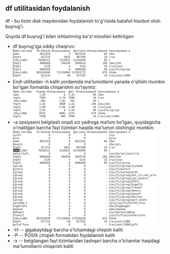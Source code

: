 ## df utilitasidan foydalanish
df - bu tizim disk maydonidan foydalanish to'g'risida batafsil hisobot olish buyrug'i.

Quyida df buyrug'i bilan ishlashning ba'zi misollari keltirilgan:
- df buyrug'iga oddiy chaqiruv: \
  ![df1](../misc/images/df1.png)
- Endi utilitadan -h kaliti yordamida ma'lumotlarni yanada o'qilishi mumkin bo'lgan formatda chiqarishni so'raymiz: \
  ![df2](../misc/images/df2.png)
- -a opsiyasini belgilash orqali siz yadroga ma’lum bo’lgan, quyidagicha o’rnatilgan barcha fayl tizimlari haqida ma'lumot olishingiz mumkin: \
  ![df3](../misc/images/df3.png)
- -H -- gigabaytdagi barcha o'lchamdagi chiqish kaliti
- -P -- POSIX chiqish formatidan foydalanish kaliti
- -x -- belgilangan fayl tizimlaridan tashqari barcha o'lchamlar haqidagi ma'lumotlarni chiqarish kaliti

